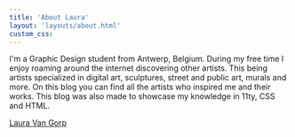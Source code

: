 ```yaml
---
title: 'About Laura'
layout: 'layouts/about.html'
custom_css:
---
```



I'm a Graphic Design student from Antwerp, Belgium. During my free time I enjoy
roaming around the internet discovering other artists. This being artists specialized in digital art,
sculptures, street and public art, murals and more. On this blog you can find all the artists who inspired me and their works. This blog was also made to showcase my knowledge in 11ty, CSS and HTML.

<p><a href="https://lauravangorp.com" class="naam">Laura Van Gorp </a></p>
